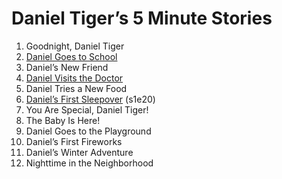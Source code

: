 
Daniel Tiger’s 5 Minute Stories
===============================

1. Goodnight, Daniel Tiger
2. [Daniel Goes to School](https://www.amazon.com/gp/video/detail/B009C47S3M/ref=stream_prime_hd_ep?autoplay=1&t=0)
3. Daniel’s New Friend
4. [Daniel Visits the Doctor](https://www.amazon.com/gp/video/detail/B009C47S3M/ref=stream_prime_hd_ep?autoplay=1&t=784)
5. Daniel Tries a New Food
6. [Daniel’s First Sleepover](https://www.amazon.com/gp/video/detail/B00BOLFITW/ref=stream_prime_hd_ep?autoplay=1&t=0) (s1e20)
7. You Are Special, Daniel Tiger!
8. The Baby Is Here!
9. Daniel Goes to the Playground
10. Daniel’s First Fireworks
11. Daniel’s Winter Adventure
12. Nighttime in the Neighborhood
